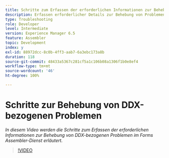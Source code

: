 ```yaml
---
title: Schritte zum Erfassen der erforderlichen Informationen zur Behebung von DDX-bezogenen Problemen
description: Erfassen erforderlicher Details zur Behebung von Problemen im Zusammenhang mit Assembler
type: Troubleshooting
role: Developer
level: Intermediate
version: Experience Manager 6.5
feature: Assembler
topic: Development
index: y
exl-id: 88972dcc-8c0b-4ff3-aab7-6a3ebc173a8b
duration: 118
source-git-commit: 48433a5367c281cf5a1c106b08a1306f1b0e8ef4
workflow-type: tm+mt
source-wordcount: '46'
ht-degree: 100%

---
```


# Schritte zur Behebung von DDX-bezogenen Problemen

*In diesem Video werden die Schritte zum Erfassen der erforderlichen Informationen zur Behebung von DDX-bezogenen Problemen im Forms Assembler-Dienst erläutert.*

>[!VIDEO](https://video.tv.adobe.com/v/335517?quality=12&learn=on)
